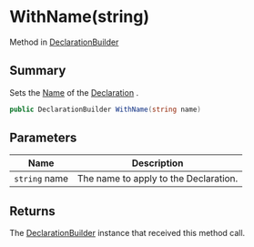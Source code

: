 # WithName(string)

Method in [DeclarationBuilder](./)

## Summary

Sets the [Name](../yarn.compiler.declaration/yarn.compiler.declaration.name.md) of the [Declaration](yarn.compiler.declarationbuilder.declaration.md) .

```csharp
public DeclarationBuilder WithName(string name)
```

## Parameters

| Name          | Description                           |
| ------------- | ------------------------------------- |
| `string` name | The name to apply to the Declaration. |

## Returns

The [DeclarationBuilder](./) instance that received this method call.
